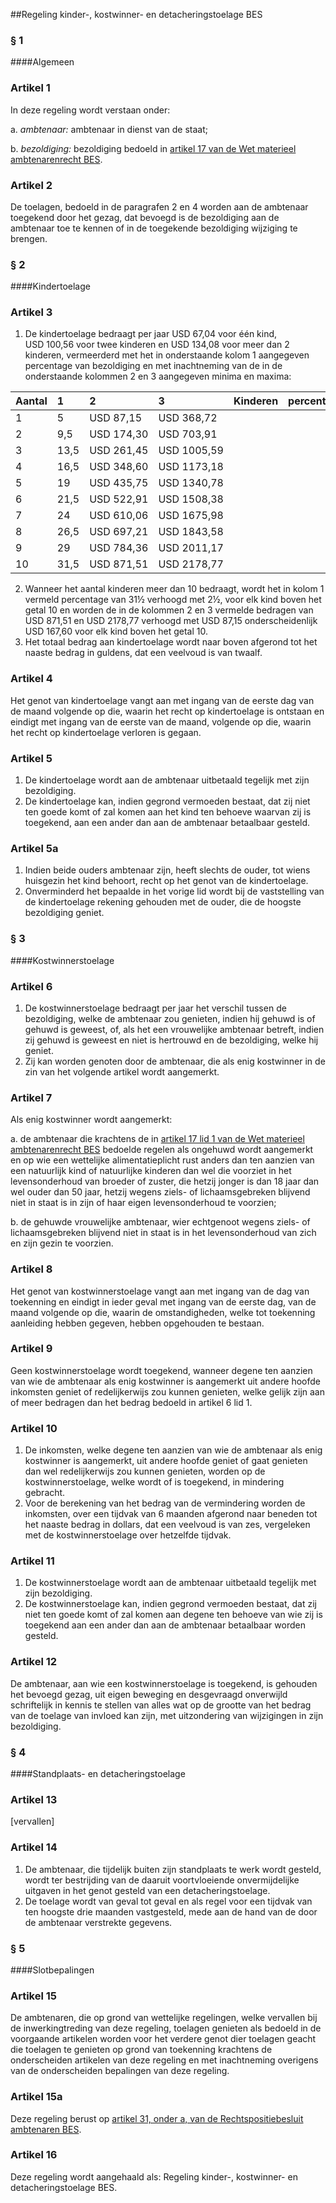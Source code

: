 <meta http-equiv='Content-Type' content='text/html; charset=utf-8' />

##Regeling kinder-, kostwinner- en detacheringstoelage BES

### §  1  

####Algemeen

### Artikel  1  

In deze regeling wordt verstaan onder: 

a.  *ambtenaar:* ambtenaar in dienst van de staat;  

b.  *bezoldiging:* bezoldiging bedoeld in [artikel 17 van de Wet materieel ambtenarenrecht BES](../../../../../../../../wet-BES/ambtenarenwet/bes/BWBR0028215/README.md).   

### Artikel  2  

De toelagen, bedoeld in de paragrafen 2 en 4 worden aan de ambtenaar toegekend door het gezag, dat bevoegd is de bezoldiging aan de ambtenaar toe te kennen of in de toegekende bezoldiging wijziging te brengen. 

### §  2  

####Kindertoelage

### Artikel  3  

1.  De kindertoelage bedraagt per jaar USD 67,04 voor één kind, USD 100,56 voor twee kinderen en USD 134,08 voor meer dan 2 kinderen, vermeerderd met het in onderstaande kolom 1 aangegeven percentage van bezoldiging en met inachtneming van de in de onderstaande kolommen 2 en 3 aangegeven minima en maxima:  

| Aantal  | 1  | 2  | 3  | Kinderen  | percentage  | minima  | maxima  |
|:---|:---|:---|:---|:---|:---|:---|:---|
| 1  | 5  | USD 87,15  | USD 368,72  |
| 2  | 9,5  | USD 174,30  | USD 703,91  |
| 3  | 13,5  | USD 261,45  | USD 1005,59  |
| 4  | 16,5  | USD 348,60  | USD 1173,18  |
| 5  | 19  | USD 435,75  | USD 1340,78  |
| 6  | 21,5  | USD 522,91  | USD 1508,38  |
| 7  | 24  | USD 610,06  | USD 1675,98  |
| 8  | 26,5  | USD 697,21  | USD 1843,58  |
| 9  | 29  | USD 784,36  | USD 2011,17  |
| 10  | 31,5  | USD 871,51  | USD 2178,77  |

2.  Wanneer het aantal kinderen meer dan 10 bedraagt, wordt het in kolom 1 vermeld percentage van 31½ verhoogd met 2½, voor elk kind boven het getal 10 en worden de in de kolommen 2 en 3 vermelde bedragen van USD 871,51 en USD 2178,77 verhoogd met USD 87,15 onderscheidenlijk USD 167,60 voor elk kind boven het getal 10.   
3.  Het totaal bedrag aan kindertoelage wordt naar boven afgerond tot het naaste bedrag in guldens, dat een veelvoud is van twaalf.  

### Artikel  4  

Het genot van kindertoelage vangt aan met ingang van de eerste dag van de maand volgende op die, waarin het recht op kindertoelage is ontstaan en eindigt met ingang van de eerste van de maand, volgende op die, waarin het recht op kindertoelage verloren is gegaan. 

### Artikel  5  

1.  De kindertoelage wordt aan de ambtenaar uitbetaald tegelijk met zijn bezoldiging.   
2.  De kindertoelage kan, indien gegrond vermoeden bestaat, dat zij niet ten goede komt of zal komen aan het kind ten behoeve waarvan zij is toegekend, aan een ander dan aan de ambtenaar betaalbaar gesteld.  

### Artikel  5a  

1.  Indien beide ouders ambtenaar zijn, heeft slechts de ouder, tot wiens huisgezin het kind behoort, recht op het genot van de kindertoelage.   
2.  Onverminderd het bepaalde in het vorige lid wordt bij de vaststelling van de kindertoelage rekening gehouden met de ouder, die de hoogste bezoldiging geniet.  

### §  3  

####Kostwinnerstoelage

### Artikel  6  

1.  De kostwinnerstoelage bedraagt per jaar het verschil tussen de bezoldiging, welke de ambtenaar zou genieten, indien hij gehuwd is of gehuwd is geweest, of, als het een vrouwelijke ambtenaar betreft, indien zij gehuwd is geweest en niet is hertrouwd en de bezoldiging, welke hij geniet.   
2.  Zij kan worden genoten door de ambtenaar, die als enig kostwinner in de zin van het volgende artikel wordt aangemerkt.  

### Artikel  7  

Als enig kostwinner wordt aangemerkt: 

a. de ambtenaar die krachtens de in [artikel 17 lid 1 van de Wet materieel ambtenarenrecht BES](../../../../../../../../wet-BES/ambtenarenwet/bes/BWBR0028215/README.md) bedoelde regelen als ongehuwd wordt aangemerkt en op wie een wettelijke alimentatieplicht rust anders dan ten aanzien van een natuurlijk kind of natuurlijke kinderen dan wel die voorziet in het levensonderhoud van broeder of zuster, die hetzij jonger is dan 18 jaar dan wel ouder dan 50 jaar, hetzij wegens ziels- of lichaamsgebreken blijvend niet in staat is in zijn of haar eigen levensonderhoud te voorzien;  

b. de gehuwde vrouwelijke ambtenaar, wier echtgenoot wegens ziels- of lichaamsgebreken blijvend niet in staat is in het levensonderhoud van zich en zijn gezin te voorzien.   

### Artikel  8  

Het genot van kostwinnerstoelage vangt aan met ingang van de dag van toekenning en eindigt in ieder geval met ingang van de eerste dag, van de maand volgende op die, waarin de omstandigheden, welke tot toekenning aanleiding hebben gegeven, hebben opgehouden te bestaan. 

### Artikel  9  

Geen kostwinnerstoelage wordt toegekend, wanneer degene ten aanzien van wie de ambtenaar als enig kostwinner is aangemerkt uit andere hoofde inkomsten geniet of redelijkerwijs zou kunnen genieten, welke gelijk zijn aan of meer bedragen dan het bedrag bedoeld in artikel 6 lid 1. 

### Artikel  10  

1.  De inkomsten, welke degene ten aanzien van wie de ambtenaar als enig kostwinner is aangemerkt, uit andere hoofde geniet of gaat genieten dan wel redelijkerwijs zou kunnen genieten, worden op de kostwinnerstoelage, welke wordt of is toegekend, in mindering gebracht.   
2.  Voor de berekening van het bedrag van de vermindering worden de inkomsten, over een tijdvak van 6 maanden afgerond naar beneden tot het naaste bedrag in dollars, dat een veelvoud is van zes, vergeleken met de kostwinnerstoelage over hetzelfde tijdvak.  

### Artikel  11  

1.  De kostwinnerstoelage wordt aan de ambtenaar uitbetaald tegelijk met zijn bezoldiging.   
2.  De kostwinnerstoelage kan, indien gegrond vermoeden bestaat, dat zij niet ten goede komt of zal komen aan degene ten behoeve van wie zij is toegekend aan een ander dan aan de ambtenaar betaalbaar worden gesteld.  

### Artikel  12  

De ambtenaar, aan wie een kostwinnerstoelage is toegekend, is gehouden het bevoegd gezag, uit eigen beweging en desgevraagd onverwijld schriftelijk in kennis te stellen van alles wat op de grootte van het bedrag van de toelage van invloed kan zijn, met uitzondering van wijzigingen in zijn bezoldiging. 

### §  4  

####Standplaats- en detacheringstoelage

### Artikel  13  

[vervallen] 

### Artikel  14  

1.  De ambtenaar, die tijdelijk buiten zijn standplaats te werk wordt gesteld, wordt ter bestrijding van de daaruit voortvloeiende onvermijdelijke uitgaven in het genot gesteld van een detacheringstoelage.   
2.  De toelage wordt van geval tot geval en als regel voor een tijdvak van ten hoogste drie maanden vastgesteld, mede aan de hand van de door de ambtenaar verstrekte gegevens.  

### §  5  

####Slotbepalingen

### Artikel  15  

De ambtenaren, die op grond van wettelijke regelingen, welke vervallen bij de inwerkingtreding van deze regeling, toelagen genieten als bedoeld in de voorgaande artikelen worden voor het verdere genot dier toelagen geacht die toelagen te genieten op grond van toekenning krachtens de onderscheiden artikelen van deze regeling en met inachtneming overigens van de onderscheiden bepalingen van deze regeling. 

### Artikel  15a  

Deze regeling berust op [artikel 31, onder a, van de Rechtspositiebesluit ambtenaren BES](../../../../../../../../AMvB-BES/rechtspositiebesluit/ambtenaren/bes/BWBR0028693/README.md). 

### Artikel  16  

Deze regeling wordt aangehaald als: Regeling kinder-, kostwinner- en detacheringstoelage BES. 
